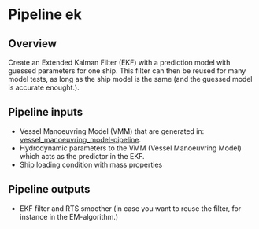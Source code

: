 # Pipeline ek

## Overview

Create an Extended Kalman Filter (EKF) with a prediction model with guessed parameters for one ship. This filter can then be reused for many model tests, as long as the ship model is the same (and the guessed model is accurate enought.).

## Pipeline inputs

* Vessel Manoeuvring Model (VMM) that are generated in: [vessel_manoeuvring_model-pipeline](../vessel_manoeuvring_model/README.md).
* Hydrodynamic parameters to the VMM (Vessel Manoeuvring Model) which acts as the predictor in the EKF.
* Ship loading condition with mass properties

## Pipeline outputs

* EKF filter and RTS smoother (in case you want to reuse the filter, for instance in the EM-algorithm.)
